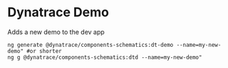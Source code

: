 # Dynatrace Demo
Adds a new demo to the dev app

```
ng generate @dynatrace/components-schematics:dt-demo --name=my-new-demo" #or shorter
ng g @dynatrace/components-schematics:dtd --name=my-new-demo"
```
